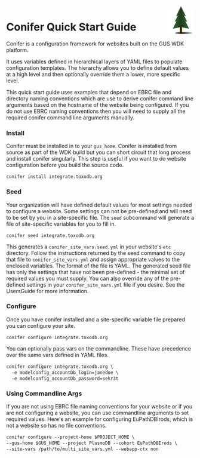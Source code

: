 <img style="float: right;" src="conifer_logo_sm.png">

# Conifer Quick Start Guide

Conifer is a configuration framework for websites built on the GUS WDK
platform.

It uses variables defined in hierarchical layers of YAML files to
populate configuration templates. The hierarchy allows you to define
default values at a high level and then optionally override them a
lower, more specific level.


This quick start guide uses examples that depend on EBRC file and
directory naming conventions which are use to derive conifer command line
arguments based on the hostname of the website being configured. If you
do not use EBRC naming conventions then you will need to supply all the
required conifer command line arguments manually.

### Install

Conifer must be installed in to your `gus_home`. Conifer is installed
from source as part of the WDK build but you can short circuit that long
process and install conifer singularly. This step is useful if you want
to do website configuration before you build the source code.

    conifer install integrate.toxodb.org

### Seed    

Your organization will have defined default values for most settings
needed to configure a website. Some settings can not be pre-defined and
will need to be set by you in a site-specific file. The `seed`
subcommand will generate a file of site-specific variables for you to
fill in.

    conifer seed integrate.toxodb.org

This generates a `conifer_site_vars.seed.yml` in your website's `etc`
directory. Follow the instructions returned by the seed command to copy
that file to `conifer_site_vars.yml` and assign appropriate values to
the enclosed variables. The format of the file is YAML. The generated
seed file has only the settings that have not been pre-defined - the
minimal set of required values you must supply. You can also override
any of the pre-defined settings in your `conifer_site_vars.yml` file if
you desire. See the UsersGuide for more information.

### Configure

Once you have conifer installed and a site-specific variable file
prepared you can configure your site.

    conifer configure integrate.toxodb.org

You can optionally pass vars on the commandline. These have precedence
over the same vars defined in YAML files.

    conifer configure integrate.toxodb.org \
      -e modelconfig_accountDb_login=janedoe \
      -e modelconfig_accountDb_password=sekr3t


### Using Commandline Args

If you are not using EBRC file naming conventions for your website or if
you are not configuring a website, you can use commandline arguments to
set required values. Here's an example for configuring EuPathDBIrods,
which is not a website so has no file conventions.

    conifer configure --project-home $PROJECT_HOME \
    --gus-home $GUS_HOME --project PlasmoDB --cohort EuPathDBIrods \
    --site-vars /path/to/multi_site_vars.yml --webapp-ctx non

